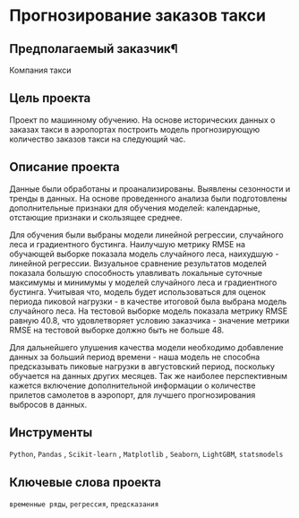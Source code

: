 # Прогнозирование заказов такси

## Предполагаемый заказчик¶

Компания такси

## Цель проекта

Проект по машинному обучению. На основе исторических данных о заказах такси в аэропортах построить модель прогнозирующую количество заказов такси на следующий час.  

## Описание проекта

Данные были обработаны и проанализированы. Выявлены сезонности и тренды в данных. На основе проведенного анализа были подготовлены дополнительные признаки для обучения моделей: календарные, отстающие признаки и скользящее среднее.

Для обучения были выбраны модели линейной регрессии, случайного леса и градиентного бустинга. Наилучшую метрику RMSE на обучающей выборке показала модель случайного леса, наихудшую - линейной регрессии. Визуальное сравнение результатов моделей показала большую способность улавливать локальные суточные максимумы и минимумы у моделей случайного леса и градиентного бустинга. Учитывая что, модель будет использоваться для оценок периода пиковой нагрузки - в качестве итоговой была выбрана модель случайного леса. На тестовой выборке модель показала метрику RMSE равную 40.8, что удовлетворяет условию заказчика - значение метрики RMSE на тестовой выборке должно быть не больше 48.

Для дальнейшего улушения качества модели необходимо добавление данных за больший период времени - наша модель не способна предсказывать пиковые нагрузки в августовский период, поскольку обучается на данных других месяцев. Так же наиболее перспективным кажется включение дополнительной информации о количестве прилетов самолетов в аэропорт, для лучшего прогнозирования выбросов в данных.

## Инструменты

`Python`, `Pandas` , `Scikit-learn` , `Matplotlib` , `Seaborn`, `LightGBM`, `statsmodels`

## Ключевые слова проекта

`временные ряды`, `регрессия`, `предсказания`
